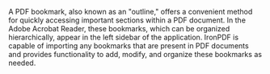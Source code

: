 A PDF bookmark, also known as an "outline," offers a convenient method for quickly accessing important sections within a PDF document. In the Adobe Acrobat Reader, these bookmarks, which can be organized hierarchically, appear in the left sidebar of the application. IronPDF is capable of importing any bookmarks that are present in PDF documents and provides functionality to add, modify, and organize these bookmarks as needed.